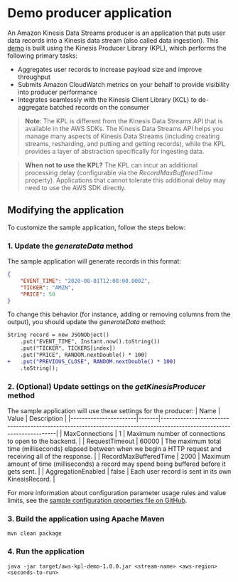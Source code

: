 # Demo producer application
An Amazon Kinesis Data Streams producer is an application that puts user data records into a Kinesis data stream (also called data ingestion). This [demo](src/main/java/com/demo/SampleProducer.java) is built using the Kinesis Producer Library (KPL), which performs the following primary tasks:

- Aggregates user records to increase payload size and improve throughput
- Submits Amazon CloudWatch metrics on your behalf to provide visibility into producer performance
- Integrates seamlessly with the Kinesis Client Library (KCL) to de-aggregate batched records on the consumer

> **Note**: The KPL is different from the Kinesis Data Streams API that is available in the AWS SDKs. The Kinesis Data Streams API helps you manage many aspects of Kinesis Data Streams (including creating streams, resharding, and putting and getting records), while the KPL provides a layer of abstraction specifically for ingesting data.

> **When not to use the KPL?** The KPL can incur an additional processing delay (configurable via the _RecordMaxBufferedTime_ property). Applications that cannot tolerate this additional delay may need to use the AWS SDK directly.

## Modifying the application
To customize the sample application, follow the steps below:

### 1. Update the _generateData_ method
The sample application will generate  records in this format:
```json
{
    "EVENT_TIME": "2020-08-01T12:00:00.000Z",
    "TICKER": "AMZN",
    "PRICE": 50
}
```

To change this behavior (for instance, adding or removing columns from the output), you should update the _generateData_ method:
```diff
String record = new JSONObject()
    .put("EVENT_TIME", Instant.now().toString())
    .put("TICKER", TICKERS[index])
    .put("PRICE", RANDOM.nextDouble() * 100)
+   .put("PREVIOUS_CLOSE", RANDOM.nextDouble() * 100)
    .toString();
```

### 2. (Optional) Update settings on the _getKinesisProducer_ method
The sample application will use these settings for the producer:
| Name                  | Value | Description                                                                                                           |
|-----------------------|-------|-----------------------------------------------------------------------------------------------------------------------|
| MaxConnections        | 1     | Maximum number of connections to open to the backend.                                                                 |
| RequestTimeout        | 60000 | The maximum total time (milliseconds) elapsed between when we begin a HTTP request and receiving all of the response. |
| RecordMaxBufferedTime | 2000  | Maximum amount of time (milliseconds) a record may spend being buffered before it gets sent.                          |
| AggregationEnabled    | false | Each user record is sent in its own KinesisRecord.                                                                    |

For more information about configuration parameter usage rules and value limits, see the [sample configuration properties file on GitHub](https://github.com/awslabs/amazon-kinesis-producer/blob/master/java/amazon-kinesis-producer-sample/default_config.properties).

### 3. Build the application using Apache Maven
```
mvn clean package
```

### 4. Run the application
```
java -jar target/aws-kpl-demo-1.0.0.jar <stream-name> <aws-region> <seconds-to-run>
```